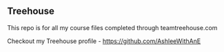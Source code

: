 ## Treehouse

This repo is for all my course files completed through teamtreehouse.com

Checkout my Treehouse profile - https://github.com/AshleeWithAnE  